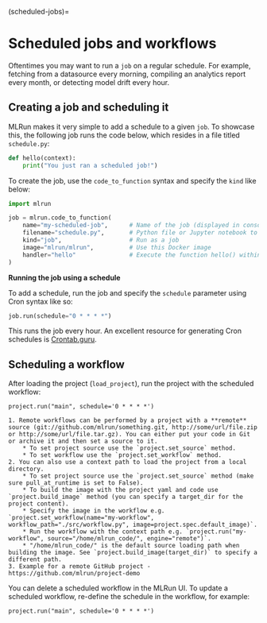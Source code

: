 (scheduled-jobs)=
# Scheduled jobs and workflows

Oftentimes you may want to run a `job` on a regular schedule. For example, fetching from a datasource every morning, compiling an analytics report every month, or detecting model drift every hour.

## Creating a job and scheduling it

MLRun makes it very simple to add a schedule to a given `job`. To showcase this, the following job runs the code below, which resides in a file titled `schedule.py`:

```python
def hello(context):
    print("You just ran a scheduled job!")
```

To create the job, use the `code_to_function` syntax and specify the `kind` like below:

```python
import mlrun

job = mlrun.code_to_function(
    name="my-scheduled-job",      # Name of the job (displayed in console and UI)
    filename="schedule.py",       # Python file or Jupyter notebook to run
    kind="job",                   # Run as a job
    image="mlrun/mlrun",          # Use this Docker image
    handler="hello"               # Execute the function hello() within code.py
)
```

**Running the job using a schedule**

To add a schedule, run the job and specify the `schedule` parameter using Cron syntax like so:

```python
job.run(schedule="0 * * * *")
```

This runs the job every hour. An excellent resource for generating Cron schedules is [Crontab.guru](https://crontab.guru/).

## Scheduling a workflow

After loading the project (`load_project`), run the project with the scheduled workflow:

```
project.run("main", schedule='0 * * * *')
```

```{admonition} Note
1. Remote workflows can be performed by a project with a **remote** source (git://github.com/mlrun/something.git, http://some/url/file.zip or http://some/url/file.tar.gz). You can either put your code in Git or archive it and then set a source to it.
    * To set project source use the `project.set_source` method.
    * To set workflow use the `project.set_workflow` method.
2. You can also use a context path to load the project from a local directory.
    * To set project source use the `project.set_source` method (make sure pull_at_runtime is set to False).
    * To build the image with the project yaml and code use `project.build_image` method (you can specify a target_dir for the project content).
    * Specify the image in the workflow e.g. `project.set_workflow(name="my-workflow", workflow_path="./src/workflow.py", image=project.spec.default_image)`.
    * Run the workflow with the context path e.g. `project.run("my-workflow", source="/home/mlrun_code/", engine="remote")`.
    * "/home/mlrun_code/" is the default source loading path when building the image. See `project.build_image(target_dir)` to specify a different path.
3. Example for a remote GitHub project - https://github.com/mlrun/project-demo
```

You can delete a scheduled workflow in the MLRun UI. To update a scheduled workflow, re-define the schedule in the workflow, for example:

```
project.run("main", schedule='0 * * * *')
```